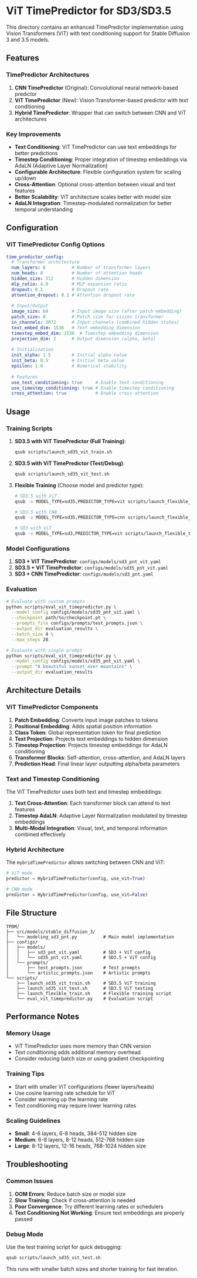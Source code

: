 # ViT TimePredictor for SD3/SD3.5

This directory contains an enhanced TimePredictor implementation using Vision Transformers (ViT) with text conditioning support for Stable Diffusion 3 and 3.5 models.

## Features

### TimePredictor Architectures
1. **CNN TimePredictor** (Original): Convolutional neural network-based predictor
2. **ViT TimePredictor** (New): Vision Transformer-based predictor with text conditioning
3. **Hybrid TimePredictor**: Wrapper that can switch between CNN and ViT architectures

### Key Improvements
- **Text Conditioning**: ViT TimePredictor can use text embeddings for better predictions
- **Timestep Conditioning**: Proper integration of timestep embeddings via AdaLN (Adaptive Layer Normalization)
- **Configurable Architecture**: Flexible configuration system for scaling up/down
- **Cross-Attention**: Optional cross-attention between visual and text features
- **Better Scalability**: ViT architecture scales better with model size
- **AdaLN Integration**: Timestep-modulated normalization for better temporal understanding

## Configuration

### ViT TimePredictor Config Options
```yaml
time_predictor_config:
  # Transformer architecture
  num_layers: 6          # Number of transformer layers
  num_heads: 8           # Number of attention heads
  hidden_size: 512       # Hidden dimension
  mlp_ratio: 4.0         # MLP expansion ratio
  dropout: 0.1           # Dropout rate
  attention_dropout: 0.1 # Attention dropout rate
  
  # Input/Output
  image_size: 64         # Input image size (after patch embedding)
  patch_size: 8          # Patch size for vision transformer
  in_channels: 3072      # Input channels (combined hidden states)
  text_embed_dim: 1536   # Text embedding dimension
  timestep_embed_dim: 1536  # Timestep embedding dimension
  projection_dim: 2      # Output dimension (alpha, beta)
  
  # Initialization
  init_alpha: 1.5        # Initial alpha value
  init_beta: 0.5         # Initial beta value
  epsilon: 1.0           # Numerical stability
  
  # Features
  use_text_conditioning: true     # Enable text conditioning
  use_timestep_conditioning: true # Enable timestep conditioning
  cross_attention: true           # Enable cross-attention
```

## Usage

### Training Scripts

1. **SD3.5 with ViT TimePredictor (Full Training)**:
   ```bash
   qsub scripts/launch_sd35_vit_train.sh
   ```

2. **SD3.5 with ViT TimePredictor (Test/Debug)**:
   ```bash
   qsub scripts/launch_sd35_vit_test.sh
   ```

3. **Flexible Training** (Choose model and predictor type):
   ```bash
   # SD3.5 with ViT
   qsub -v MODEL_TYPE=sd35,PREDICTOR_TYPE=vit scripts/launch_flexible_train.sh
   
   # SD3.5 with CNN
   qsub -v MODEL_TYPE=sd35,PREDICTOR_TYPE=cnn scripts/launch_flexible_train.sh
   
   # SD3 with ViT
   qsub -v MODEL_TYPE=sd3,PREDICTOR_TYPE=vit scripts/launch_flexible_train.sh
   ```

### Model Configurations

1. **SD3 + ViT TimePredictor**: `configs/models/sd3_pnt_vit.yaml`
2. **SD3.5 + ViT TimePredictor**: `configs/models/sd35_pnt_vit.yaml`
3. **SD3 + CNN TimePredictor**: `configs/models/sd3_pnt.yaml`

### Evaluation

```bash
# Evaluate with custom prompts
python scripts/eval_vit_timepredictor.py \
  --model_config configs/models/sd35_pnt_vit.yaml \
  --checkpoint path/to/checkpoint.pt \
  --prompts_file configs/prompts/test_prompts.json \
  --output_dir evaluation_results \
  --batch_size 4 \
  --max_steps 28

# Evaluate with single prompt
python scripts/eval_vit_timepredictor.py \
  --model_config configs/models/sd35_pnt_vit.yaml \
  --prompt "A beautiful sunset over mountains" \
  --output_dir evaluation_results
```

## Architecture Details

### ViT TimePredictor Components

1. **Patch Embedding**: Converts input image patches to tokens
2. **Positional Embedding**: Adds spatial position information
3. **Class Token**: Global representation token for final prediction
4. **Text Projection**: Projects text embeddings to hidden dimension
5. **Timestep Projection**: Projects timestep embeddings for AdaLN conditioning
6. **Transformer Blocks**: Self-attention, cross-attention, and AdaLN layers
7. **Prediction Head**: Final linear layer outputting alpha/beta parameters

### Text and Timestep Conditioning

The ViT TimePredictor uses both text and timestep embeddings:
1. **Text Cross-Attention**: Each transformer block can attend to text features
2. **Timestep AdaLN**: Adaptive Layer Normalization modulated by timestep embeddings
3. **Multi-Modal Integration**: Visual, text, and temporal information combined effectively

### Hybrid Architecture

The `HybridTimePredictor` allows switching between CNN and ViT:
```python
# ViT mode
predictor = HybridTimePredictor(config, use_vit=True)

# CNN mode
predictor = HybridTimePredictor(config, use_vit=False)
```

## File Structure

```
TPDM/
├── src/models/stable_diffusion_3/
│   └── modeling_sd3_pnt.py          # Main model implementation
├── configs/
│   ├── models/
│   │   ├── sd3_pnt_vit.yaml         # SD3 + ViT config
│   │   └── sd35_pnt_vit.yaml        # SD3.5 + ViT config
│   └── prompts/
│       ├── test_prompts.json        # Test prompts
│       └── artistic_prompts.json    # Artistic prompts
└── scripts/
    ├── launch_sd35_vit_train.sh     # SD3.5 ViT training
    ├── launch_sd35_vit_test.sh      # SD3.5 ViT testing
    ├── launch_flexible_train.sh     # Flexible training script
    └── eval_vit_timepredictor.py    # Evaluation script
```

## Performance Notes

### Memory Usage
- ViT TimePredictor uses more memory than CNN version
- Text conditioning adds additional memory overhead
- Consider reducing batch size or using gradient checkpointing

### Training Tips
- Start with smaller ViT configurations (fewer layers/heads)
- Use cosine learning rate schedule for ViT
- Consider warming up the learning rate
- Text conditioning may require lower learning rates

### Scaling Guidelines
- **Small**: 4-6 layers, 6-8 heads, 384-512 hidden size
- **Medium**: 6-8 layers, 8-12 heads, 512-768 hidden size  
- **Large**: 8-12 layers, 12-16 heads, 768-1024 hidden size

## Troubleshooting

### Common Issues
1. **OOM Errors**: Reduce batch size or model size
2. **Slow Training**: Check if cross-attention is needed
3. **Poor Convergence**: Try different learning rates or schedulers
4. **Text Conditioning Not Working**: Ensure text embeddings are properly passed

### Debug Mode
Use the test training script for quick debugging:
```bash
qsub scripts/launch_sd35_vit_test.sh
```

This runs with smaller batch sizes and shorter training for fast iteration.
